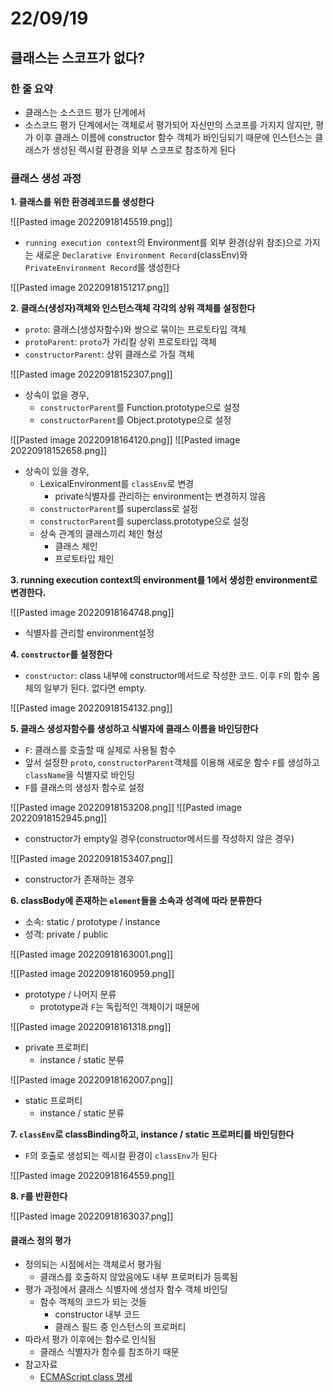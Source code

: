 # 22/09/19

## 클래스는 스코프가 없다?

### 한 줄 요약
- 클래스는 소스코드 평가 단계에서 
- 소스코드 평가 단계에서는 객체로서 평가되어 자신만의 스코프를 가지지 않지만, 평가 이후 클래스 이름에 constructor 함수 객체가 바인딩되기 때문에 인스턴스는 클래스가 생성된 렉시컬 환경을 외부 스코프로 참조하게 된다

### 클래스 생성 과정

**1. 클래스를 위한 환경레코드를 생성한다**

![[Pasted image 20220918145519.png]]
- `running execution context`의 Environment를 외부 환경(상위 참조)으로 가지는 새로운 `Declarative Environment Record`(classEnv)와 `PrivateEnvironment Record`를 생성한다

![[Pasted image 20220918151217.png]]

**2. 클래스(생성자)객체와 인스턴스객체 각각의 상위 객체를 설정한다**

- `proto`: 클래스(생성자함수)와 쌍으로 묶이는 프로토타입 객체
- `protoParent`: `proto`가 가리킬 상위 프로토타입 객체
- `constructorParent`: 상위 클래스로 가질 객체 

![[Pasted image 20220918152307.png]]
- 상속이 없을 경우, 
	- `constructorParent`를 Function.prototype으로 설정
	- `constructorParent`를 Object.prototype으로 설정

![[Pasted image 20220918164120.png]]
![[Pasted image 20220918152658.png]]
- 상속이 있을 경우, 
	- LexicalEnvironment를 `classEnv`로 변경
		- private식별자를 관리하는 environment는 변경하지 않음
	- `constructorParent`를 superclass로 설정
	- `constructorParent`를 superclass.prototype으로 설정
	- 상속 관계의 클래스끼리 체인 형성
		- 클래스 체인
		- 프로토타입 체인

**3. running execution context의 environment를 1에서 생성한 environment로 변경한다.**

![[Pasted image 20220918164748.png]]
- 식별자를 관리할 environment설정

**4. `constructor`를 설정한다**

- `constructor`: class 내부에 constructor메서드로 작성한 코드. 이후 `F`의 함수 몸체의 일부가 된다. 없다면 empty.

![[Pasted image 20220918154132.png]]

**5. 클래스 생성자함수를 생성하고 식별자에 클래스 이름을 바인딩한다**

- `F`: 클래스를 호출할 때 실제로 사용될 함수
- 앞서 설정한 `proto`, `constructorParent`객체를 이용해 새로운 함수 `F`를 생성하고 `className`을 식별자로 바인딩
- `F`를 클래스의 생성자 함수로 설정

![[Pasted image 20220918153208.png]]
![[Pasted image 20220918152945.png]]
- constructor가 empty일 경우(constructor메서드를 작성하지 않은 경우)

![[Pasted image 20220918153407.png]]
- constructor가 존재하는 경우

**6. classBody에 존재하는 `element`들을 소속과 성격에 따라 분류한다**

- 소속: static / prototype / instance
- 성격: private / public

![[Pasted image 20220918163001.png]]

![[Pasted image 20220918160959.png]]
- prototype / 나머지 분류
	- prototype과 `F`는 독립적인 객체이기 때문에

![[Pasted image 20220918161318.png]]
- private 프로퍼티
	- instance / static 분류

![[Pasted image 20220918162007.png]]
- static 프로퍼티
	- instance / static 분류

**7. `classEnv`로 classBinding하고, instance / static 프로퍼티를 바인딩한다**

- `F`의 호출로 생성되는 렉시컬 환경이 `classEnv`가 된다

![[Pasted image 20220918164559.png]]

**8. `F`를 반환한다**

![[Pasted image 20220918163037.png]]




#### 클래스 정의 평가

-   정의되는 시점에서는 객체로서 평가됨
    -   클래스를 호출하지 않았음에도 내부 프로퍼티가 등록됨
-   평가 과정에서 클래스 식별자에 생성자 함수 객체 바인딩
    -   함수 객체의 코드가 되는 것들
        -   constructor 내부 코드
        -   클래스 필드 중 인스턴스의 프로퍼티
-   따라서 평가 이후에는 함수로 인식됨
    -   클래스 식별자가 함수를 참조하기 때문
-   참고자료
    -   [ECMAScript class 명세](https://tc39.es/ecma262/multipage/ecmascript-language-functions-and-classes.html#sec-static-semantics-constructormethod)